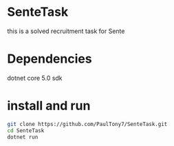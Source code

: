 # SenteTask

this is a solved recruitment task for Sente

# Dependencies 

dotnet core 5.0 sdk

# install and run

```bash
git clone https://github.com/PaulTony7/SenteTask.git
cd SenteTask
dotnet run
```